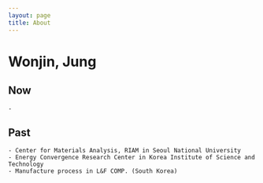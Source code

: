 ```yaml
---
layout: page
title: About
---
```


# Wonjin, Jung

## Now
    - 

## Past
    - Center for Materials Analysis, RIAM in Seoul National University
    - Energy Convergence Research Center in Korea Institute of Science and Technology
    - Manufacture process in L&F COMP. (South Korea)